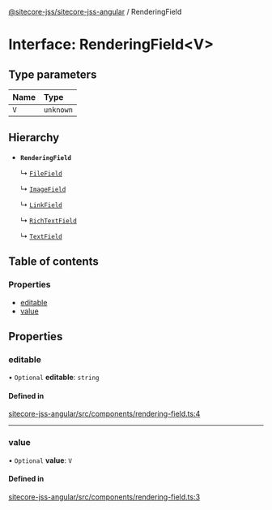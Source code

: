 [@sitecore-jss/sitecore-jss-angular](../README.md) / RenderingField

# Interface: RenderingField<V\>

## Type parameters

| Name | Type      |
| :--- | :-------- |
| `V`  | `unknown` |

## Hierarchy

- **`RenderingField`**

  ↳ [`FileField`](FileField.md)

  ↳ [`ImageField`](ImageField.md)

  ↳ [`LinkField`](LinkField.md)

  ↳ [`RichTextField`](RichTextField.md)

  ↳ [`TextField`](TextField.md)

## Table of contents

### Properties

- [editable](RenderingField.md#editable)
- [value](RenderingField.md#value)

## Properties

### editable

• `Optional` **editable**: `string`

#### Defined in

[sitecore-jss-angular/src/components/rendering-field.ts:4](https://github.com/Sitecore/jss/blob/0b8b1fca9/packages/sitecore-jss-angular/src/components/rendering-field.ts#L4)

---

### value

• `Optional` **value**: `V`

#### Defined in

[sitecore-jss-angular/src/components/rendering-field.ts:3](https://github.com/Sitecore/jss/blob/0b8b1fca9/packages/sitecore-jss-angular/src/components/rendering-field.ts#L3)
